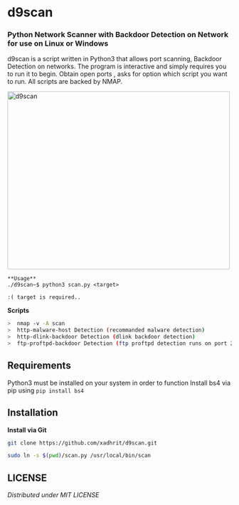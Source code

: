 # d9scan
###  Python Network Scanner with Backdoor Detection on Network for use on Linux or Windows

d9scan is a script written in Python3 that allows  port scanning, Backdoor Detection on networks.  The program is interactive and simply requires you to run it to begin.  Obtain open ports , asks for option which script you want to run. All scripts are backed by NMAP.


<p align="" >
<img src="https://pbs.twimg.com/media/E171I5gVIAAG5wa?format=png&name=large" height="400px" width="500px"  alt="d9scan" />
</p>

```
**Usage**
./d9scan~$ python3 scan.py <target>

:( target is required..

```



**Scripts**

```bash
>  nmap -v -A scan
>  http-malware-host Detection (recommanded malware detection) 
>  http-dlink-backdoor Detection (dlink backdoor detection)
>  ftp-proftpd-backdoor Detection (ftp proftpd detection runs on port 21)

```

## Requirements
Python3 must be installed on your system in order to function
Install bs4 via pip using `pip install bs4`

## Installation

**Install via Git**

```bash
git clone https://github.com/xadhrit/d9scan.git 
```

```bash
sudo ln -s $(pwd)/scan.py /usr/local/bin/scan
```

## LICENSE
*Distributed under MIT LICENSE*

